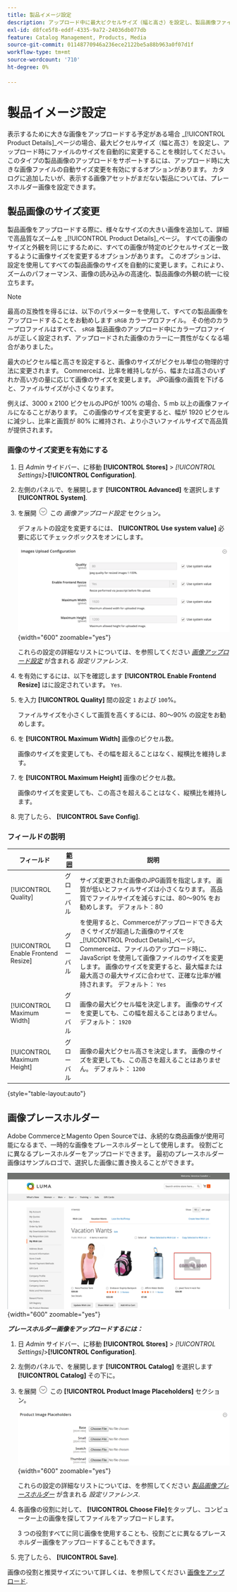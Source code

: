```yaml
---
title: 製品イメージ設定
description: アップロード中に最大ピクセルサイズ（幅と高さ）を設定し、製品画像ファイルのサイズを自動的に変更する方法について説明します。
exl-id: d8fce5f8-eddf-4335-9a72-24036db077db
feature: Catalog Management, Products, Media
source-git-commit: 01148770946a236ece2122be5a88b963a0f07d1f
workflow-type: tm+mt
source-wordcount: '710'
ht-degree: 0%

---
```


# 製品イメージ設定

表示するために大きな画像をアップロードする予定がある場合 _[!UICONTROL Product Details]_ページの場合、最大ピクセルサイズ（幅と高さ）を設定し、アップロード時にファイルのサイズを自動的に変更することを検討してください。 このタイプの製品画像のアップロードをサポートするには、アップロード時に大きな画像ファイルの自動サイズ変更を有効にするオプションがあります。 カタログに追加したいが、表示する画像アセットがまだない製品については、プレースホルダー画像を設定できます。

## 製品画像のサイズ変更

製品画像をアップロードする際に、様々なサイズの大きい画像を追加して、詳細で高品質なズームを _[!UICONTROL Product Details]_ページ。 すべての画像のサイズと外観を同じにするために、すべての画像が特定のピクセルサイズと一致するように画像サイズを変更するオプションがあります。 このオプションは、設定を使用してすべての製品画像のサイズを自動的に変更します。これにより、ズームのパフォーマンス、画像の読み込みの高速化、製品画像の外観の統一に役立ちます。

>[!NOTE]
>
>最高の互換性を得るには、以下のパラメーターを使用して、すべての製品画像をアップロードすることをお勧めします `sRGB` カラープロファイル。 その他のカラープロファイルはすべて、 `sRGB` 製品画像のアップロード中にカラープロファイルが正しく設定されず、アップロードされた画像のカラーに一貫性がなくなる場合がありました。

最大のピクセル幅と高さを設定すると、画像のサイズがピクセル単位の物理的寸法に変更されます。 Commerceは、比率を維持しながら、幅または高さのいずれか高い方の量に応じて画像のサイズを変更します。 JPG画像の画質を下げると、ファイルサイズが小さくなります。

例えば、3000 x 2100 ピクセルのJPGが 100% の場合、5 mb 以上の画像ファイルになることがあります。 この画像のサイズを変更すると、幅が 1920 ピクセルに減少し、比率と画質が 80% に維持され、より小さいファイルサイズで高品質が提供されます。

### 画像のサイズ変更を有効にする

1. 日 _Admin_ サイドバー、に移動 **[!UICONTROL Stores]** > _[!UICONTROL Settings]_>**[!UICONTROL Configuration]**.

1. 左側のパネルで、を展開します **[!UICONTROL Advanced]** を選択します **[!UICONTROL System]**.

1. を展開 ![展開セレクター](../assets/icon-display-expand.png) この _画像アップロード設定_ セクション。

   デフォルトの設定を変更するには、 **[!UICONTROL Use system value]** 必要に応じてチェックボックスをオンにします。

   ![画像アップロード設定](../configuration-reference/advanced/assets/system-image-upload-configuration.png){width="600" zoomable="yes"}

   これらの設定の詳細なリストについては、を参照してください [_画像アップロード設定_](../configuration-reference/advanced/system.md#image-upload-configuration) が含まれる _設定リファレンス_.

1. を有効にするには、以下を確認します **[!UICONTROL Enable Frontend Resize]** はに設定されています。 `Yes`.

1. を入力 **[!UICONTROL Quality]** 間の設定 `1` および `100`%。

   ファイルサイズを小さくして画質を高くするには、80～90% の設定をお勧めします。

1. を **[!UICONTROL Maximum Width]** 画像のピクセル数。

   画像のサイズを変更しても、その幅を超えることはなく、縦横比を維持します。

1. を **[!UICONTROL Maximum Height]** 画像のピクセル数。

   画像のサイズを変更しても、この高さを超えることはなく、縦横比を維持します。

1. 完了したら、 **[!UICONTROL Save Config]**.

### フィールドの説明

| フィールド | [範囲](../getting-started/websites-stores-views.md#scope-settings) | 説明 |
|--- |--- |--- |
| [!UICONTROL Quality] | グローバル | サイズ変更された画像のJPG画質を指定します。 画質が低いとファイルサイズは小さくなります。 高品質でファイルサイズを減らすには、80～90% をお勧めします。 デフォルト：80 |
| [!UICONTROL Enable Frontend Resize] | グローバル | を使用すると、Commerceがアップロードできる大きくサイズが超過した画像のサイズを _[!UICONTROL Product Details]_ページ。 Commerceは、ファイルのアップロード時に、JavaScript を使用して画像ファイルのサイズを変更します。 画像のサイズを変更すると、最大幅または最大高さの最大サイズに合わせて、正確な比率が維持されます。 デフォルト： `Yes` |
| [!UICONTROL Maximum Width] | グローバル | 画像の最大ピクセル幅を決定します。 画像のサイズを変更しても、この幅を超えることはありません。 デフォルト： `1920` |
| [!UICONTROL Maximum Height] | グローバル | 画像の最大ピクセル高さを決定します。 画像のサイズを変更しても、この高さを超えることはありません。 デフォルト： `1200` |

{style="table-layout:auto"}

## 画像プレースホルダー

Adobe CommerceとMagento Open Sourceでは、永続的な商品画像が使用可能になるまで、一時的な画像をプレースホルダーとして使用します。 役割ごとに異なるプレースホルダーをアップロードできます。 最初のプレースホルダー画像はサンプルロゴで、選択した画像に置き換えることができます。

![画像プレースホルダー](./assets/storefront-image-placeholder.png){width="600" zoomable="yes"}

**_プレースホルダー画像をアップロードするには：_**

1. 日 _Admin_ サイドバー、に移動 **[!UICONTROL Stores]** > _[!UICONTROL Settings]_>**[!UICONTROL Configuration]**.

1. 左側のパネルで、を展開します **[!UICONTROL Catalog]** を選択します **[!UICONTROL Catalog]** その下に。

1. を展開 ![拡張アイコン](../assets/icon-display-expand.png) この **[!UICONTROL Product Image Placeholders]** セクション。

   ![製品画像プレースホルダー](../configuration-reference/catalog/assets/catalog-product-image-placeholders.png){width="600" zoomable="yes"}

   これらの設定の詳細なリストについては、を参照してください [_製品画像プレースホルダー_](../configuration-reference/catalog/catalog.md#product-image-placeholders) が含まれる _設定リファレンス_.

1. 各画像の役割に対して、 **[!UICONTROL Choose File]**&#x200B;をタップし、コンピューター上の画像を探してファイルをアップロードします。

   3 つの役割すべてに同じ画像を使用することも、役割ごとに異なるプレースホルダー画像をアップロードすることもできます。

1. 完了したら、 **[!UICONTROL Save]**.

画像の役割と推奨サイズについて詳しくは、を参照してください [画像をアップロード](product-image.md#upload-an-image).
